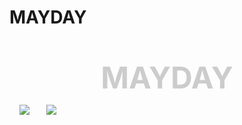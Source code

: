# MAYDAY

<html>   <head>        <bgsound src="1.mp3" loop="-1">     <p><center><b><font size="7"color="#cccccc">MAYDAY</font></b></center></p>     <img src="huany.gif">       <img src="月.jpg" center><br> <style>       
</head> <body>  <blockquote> 
<span>hh</span> <ul>  
<li>穿過了 <li>搖滾或糖霜 媚俗或理想 批判或傳唱 道路上  <li>只能看遠方 最遠的地方 應許的他方 不停衝撞 <li>看過多少臉龐 飛過多少異鄉<li>少年早已蒼茫 回頭望 我在何方 </ul>  
</blockquote>          
<a href="denglu.html"> 跳至登录界面</a><br>    
<div id="clickme">
 Click here
</div>
<img src="https://img.piaoniu.com/content/b3b8a0b6e8291459191ee1e5f49e2856c47554cb.jpg">

</body> </html>
